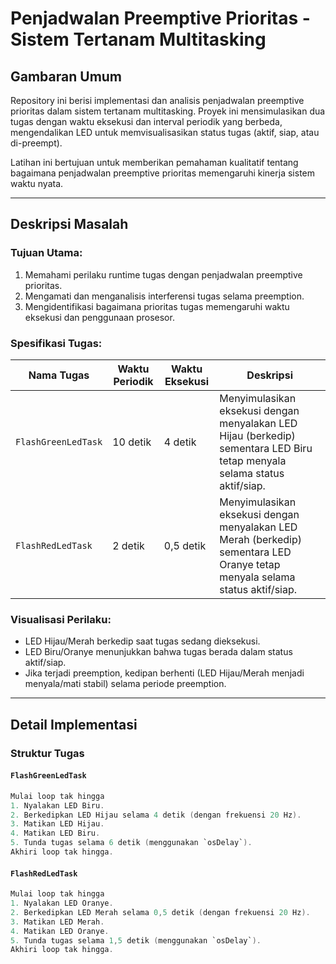 # Penjadwalan Preemptive Prioritas - Sistem Tertanam Multitasking

## Gambaran Umum

Repository ini berisi implementasi dan analisis penjadwalan preemptive prioritas dalam sistem tertanam multitasking. Proyek ini mensimulasikan dua tugas dengan waktu eksekusi dan interval periodik yang berbeda, mengendalikan LED untuk memvisualisasikan status tugas (aktif, siap, atau di-preempt).  

Latihan ini bertujuan untuk memberikan pemahaman kualitatif tentang bagaimana penjadwalan preemptive prioritas memengaruhi kinerja sistem waktu nyata.

---

## Deskripsi Masalah

### Tujuan Utama:
1. Memahami perilaku runtime tugas dengan penjadwalan preemptive prioritas.
2. Mengamati dan menganalisis interferensi tugas selama preemption.
3. Mengidentifikasi bagaimana prioritas tugas memengaruhi waktu eksekusi dan penggunaan prosesor.

### Spesifikasi Tugas:
| **Nama Tugas**         | **Waktu Periodik** | **Waktu Eksekusi** | **Deskripsi**                                                                                                                                  |
|-------------------------|--------------------|---------------------|------------------------------------------------------------------------------------------------------------------------------------------------|
| `FlashGreenLedTask`     | 10 detik          | 4 detik             | Menyimulasikan eksekusi dengan menyalakan LED Hijau (berkedip) sementara LED Biru tetap menyala selama status aktif/siap.                     |
| `FlashRedLedTask`       | 2 detik           | 0,5 detik           | Menyimulasikan eksekusi dengan menyalakan LED Merah (berkedip) sementara LED Oranye tetap menyala selama status aktif/siap.                   |

### Visualisasi Perilaku:
- LED Hijau/Merah berkedip saat tugas sedang dieksekusi.
- LED Biru/Oranye menunjukkan bahwa tugas berada dalam status aktif/siap.
- Jika terjadi preemption, kedipan berhenti (LED Hijau/Merah menjadi menyala/mati stabil) selama periode preemption.

---

## Detail Implementasi

### Struktur Tugas
#### `FlashGreenLedTask`
```c
Mulai loop tak hingga
1. Nyalakan LED Biru.
2. Berkedipkan LED Hijau selama 4 detik (dengan frekuensi 20 Hz).
3. Matikan LED Hijau.
4. Matikan LED Biru.
5. Tunda tugas selama 6 detik (menggunakan `osDelay`).
Akhiri loop tak hingga.
```

#### `FlashRedLedTask`
```c
Mulai loop tak hingga
1. Nyalakan LED Oranye.
2. Berkedipkan LED Merah selama 0,5 detik (dengan frekuensi 20 Hz).
3. Matikan LED Merah.
4. Matikan LED Oranye.
5. Tunda tugas selama 1,5 detik (menggunakan `osDelay`).
Akhiri loop tak hingga.
```
